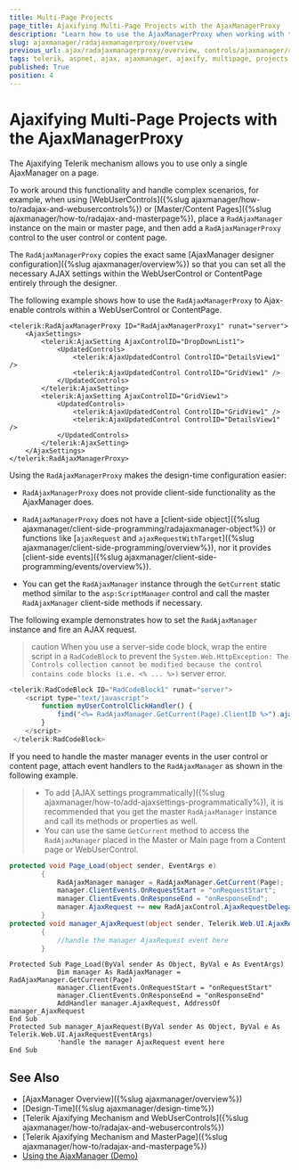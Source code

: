 ```yaml
---
title: Multi-Page Projects
page_title: Ajaxifying Multi-Page Projects with the AjaxManagerProxy
description: "Learn how to use the AjaxManagerProxy when working with the Telerik UI for ASP.NET AjaxManager."
slug: ajaxmanager/radajaxmanagerproxy/overview
previous_url: ajax/radajaxmanagerproxy/overview, controls/ajaxmanager/radajaxmanagerproxy/overview
tags: telerik, aspnet, ajax, ajaxmanager, ajaxify, multipage, projects
published: True
position: 4
---
```


# Ajaxifying Multi-Page Projects with the AjaxManagerProxy

The Ajaxifying Telerik mechanism allows you to use only a single AjaxManager on a page.

To work around this functionality and handle complex scenarios, for example, when using [WebUserControls]({%slug ajaxmanager/how-to/radajax-and-webusercontrols%}) or [Master/Content Pages]({%slug ajaxmanager/how-to/radajax-and-masterpage%}), place a `RadAjaxManager` instance on the main or master page, and then add a `RadAjaxManagerProxy` control to the user control or content page.

The `RadAjaxManagerProxy` copies the exact same [AjaxManager designer configuration]({%slug ajaxmanager/overview%}) so that you can set all the necessary AJAX settings within the WebUserControl or ContentPage entirely through the designer. 

The following example shows how to use the `RadAjaxManagerProxy` to Ajax-enable controls within a WebUserControl or ContentPage.


````ASP.NET
<telerik:RadAjaxManagerProxy ID="RadAjaxManagerProxy1" runat="server">
	<AjaxSettings>
	    <telerik:AjaxSetting AjaxControlID="DropDownList1">
	        <UpdatedControls>
	            <telerik:AjaxUpdatedControl ControlID="DetailsView1" />
	            <telerik:AjaxUpdatedControl ControlID="GridView1" />
	        </UpdatedControls>
	    </telerik:AjaxSetting>
	    <telerik:AjaxSetting AjaxControlID="GridView1">
	        <UpdatedControls>
	            <telerik:AjaxUpdatedControl ControlID="GridView1" />
	            <telerik:AjaxUpdatedControl ControlID="DetailsView1" />
	        </UpdatedControls>
	    </telerik:AjaxSetting>
	</AjaxSettings>
</telerik:RadAjaxManagerProxy>
````



Using the `RadAjaxManagerProxy` makes the design-time configuration easier: 

* `RadAjaxManagerProxy` does not provide client-side functionality as the AjaxManager does.

* `RadAjaxManagerProxy` does not have a [client-side object]({%slug ajaxmanager/client-side-programming/radajaxmanager-object%}) or functions like [`ajaxRequest` and `ajaxRequestWithTarget`]({%slug ajaxmanager/client-side-programming/overview%}), nor it provides [client-side events]({%slug ajaxmanager/client-side-programming/events/overview%}).

* You can get the `RadAjaxManager` instance through the `GetCurrent` static method similar to the `asp:ScriptManager` control and call the master `RadAjaxManager` client-side methods if necessary.

The following example demonstrates how to set the `RadAjaxManager` instance and fire an AJAX request.

>caution When you use a server-side code block, wrap the entire script in a `RadCodeBlock` to prevent the `System.Web.HttpException: The Controls collection cannot be modified because the control contains code blocks (i.e. <% ... %>)` server error.

````JavaScript
<telerik:RadCodeBlock ID="RadCodeBlock1" runat="server">
	<script type="text/javascript">
	    function myUserControlClickHandler() {
	        find("<%= RadAjaxManager.GetCurrent(Page).ClientID %>").ajaxRequest("content");
	    }
	</script>
 </telerik:RadCodeBlock>
````




If you need to handle the master manager events in the user control or content page, attach event handlers to the `RadAjaxManager` as shown in the following example. 

>* To add [AJAX settings programmatically]({%slug ajaxmanager/how-to/add-ajaxsettings-programmatically%}), it is recommended that you get the master `RadAjaxManager` instance and call its methods or properties as well. 
>* You can use the same `GetCurrent` method to access the `RadAjaxManager` placed in the Master or Main page from a Content page or WebUserControl.


````C#
protected void Page_Load(object sender, EventArgs e)
	    {
	        RadAjaxManager manager = RadAjaxManager.GetCurrent(Page);
	        manager.ClientEvents.OnRequestStart = "onRequestStart";
	        manager.ClientEvents.OnResponseEnd = "onResponseEnd";
	        manager.AjaxRequest += new RadAjaxControl.AjaxRequestDelegate(manager_AjaxRequest);
	    }
protected void manager_AjaxRequest(object sender, Telerik.Web.UI.AjaxRequestEventArgs e)
	    {
	        //handle the manager AjaxRequest event here
	    }	
````
````VB
Protected Sub Page_Load(ByVal sender As Object, ByVal e As EventArgs)
	        Dim manager As RadAjaxManager = RadAjaxManager.GetCurrent(Page)
	        manager.ClientEvents.OnRequestStart = "onRequestStart"
	        manager.ClientEvents.OnResponseEnd = "onResponseEnd"
	        AddHandler manager.AjaxRequest, AddressOf manager_AjaxRequest
End Sub
Protected Sub manager_AjaxRequest(ByVal sender As Object, ByVal e As Telerik.Web.UI.AjaxRequestEventArgs)
	        'handle the manager AjaxRequest event here
End Sub
````



## See Also

* [AjaxManager Overview]({%slug ajaxmanager/overview%})
* [Design-Time]({%slug ajaxmanager/design-time%})
* [Telerik Ajaxifying Mechanism and WebUserControls]({%slug ajaxmanager/how-to/radajax-and-webusercontrols%})
* [Telerik Ajaxifying Mechanism and MasterPage]({%slug ajaxmanager/how-to/radajax-and-masterpage%})
* [Using the AjaxManager (Demo)](https://demos.telerik.com/aspnet-ajax/ajax/examples/overview/defaultcs.aspx)

